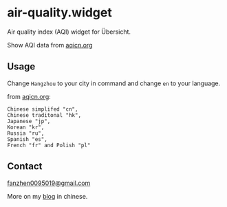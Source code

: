 # air-quality.widget

Air quality index (AQI) widget for Übersicht.

Show AQI data from [aqicn.org](aqicn.org)

## Usage
Change `Hangzhou` to your city in command and change `en` to your language.

from [aqicn.org](http://aqicn.org/faq/2015-07-28/air-quality-widget-new-improved-feed/):

	Chinese simplifed "cn", 
	Chinese traditonal "hk", 
	Japanese "jp", 
	Korean "kr", 
	Russia "ru", 
	Spanish "es", 
	French "fr" and Polish "pl"

## Contact

fanzhen0095019@gmail.com

More on my [blog](http://fanzhen.org/2016/06/17/air-quality/) in chinese.

